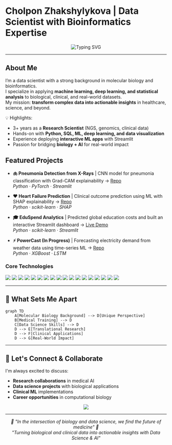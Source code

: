 #   Cholpon Zhakshylykova | Data Scientist with Bioinformatics Expertise  

<div align="center">
  <img src="https://readme-typing-svg.herokuapp.com?font=Fira+Code&pause=1000&width=500&lines=Data+Scientist;Machine+Learning+Engineer;Bioinformatics+%7C+Healthcare+Analytics;Turning+Complex+Data+into+Insights" alt="Typing SVG" />
</div>

---

##   About Me

I’m a data scientist with a strong background in molecular biology and bioinformatics.  
I specialize in applying **machine learning, deep learning, and statistical analysis** to biological, clinical, and real-world datasets.  
My mission: **transform complex data into actionable insights** in healthcare, science, and beyond.  

💡 Highlights:  
- 3+ years as a **Research Scientist** (NGS, genomics, clinical data)  
- Hands-on with **Python, SQL, ML, deep learning, and data visualization**  
- Experience deploying **interactive ML apps** with Streamlit  
- Passion for bridging **biology + AI** for real-world impact

##  Featured Projects  

- **🫁 Pneumonia Detection from X-Rays** | CNN model for pneumonia classification with Grad-CAM explainability → [Repo](https://github.com/CZhakshylykova/SDS-CP021-pneumonia-detection/tree/main/submissions-team/cholpon-zhakshylykova)  
  *Python · PyTorch · Streamlit*  

- **❤️ Heart Failure Prediction** | Clinical outcome prediction using ML with SHAP explainability → [Repo](https://github.com/CZhakshylykova/Heart-Attack-Risk)  
  *Python · scikit-learn · SHAP*  

- **🎓 EduSpend Analytics** | Predicted global education costs and built an interactive Streamlit dashboard → [Live Demo](https://edu-spends.streamlit.app/)  
  *Python · scikit-learn · Streamlit*  

- **⚡ PowerCast (In Progress)** | Forecasting electricity demand from weather data using time-series ML → [Repo](https://github.com/CZhakshylykova/SDS-CP036-powercast)  
  *Python · XGBoost · LSTM*  

</details>



### **Core Technologies**
<p align="left">
  <!-- Core Language -->
  <img src="https://img.shields.io/badge/Python-3776AB?style=for-the-badge&logo=python&logoColor=white"/>
  
  <!-- LLM & AI -->
  <img src="https://img.shields.io/badge/OpenAI-412991?style=for-the-badge&logo=openai&logoColor=white"/>
  <img src="https://img.shields.io/badge/LangChain-2E8B57?style=for-the-badge&logo=chainlink&logoColor=white"/>
  <img src="https://img.shields.io/badge/FAISS-005571?style=for-the-badge&logo=facebook&logoColor=white"/>
  <img src="https://img.shields.io/badge/python--dotenv-000000?style=for-the-badge&logo=dotenv&logoColor=white"/>
  
  <!-- Machine Learning & DS -->
  <img src="https://img.shields.io/badge/PyTorch-EE4C2C?style=for-the-badge&logo=pytorch&logoColor=white"/>
  <img src="https://img.shields.io/badge/scikit--learn-F7931E?style=for-the-badge&logo=scikit-learn&logoColor=white"/>
  <img src="https://img.shields.io/badge/MLflow-0194E2?style=for-the-badge&logo=mlflow&logoColor=white"/>
  <img src="https://img.shields.io/badge/SHAP-FF6B6B?style=for-the-badge&logo=shap&logoColor=white"/>
  
  <!-- Data Handling -->
  <img src="https://img.shields.io/badge/Pandas-150458?style=for-the-badge&logo=pandas&logoColor=white"/>
  <img src="https://img.shields.io/badge/Numpy-013243?style=for-the-badge&logo=numpy&logoColor=white"/>
  
  <!-- Visualization -->
  <img src="https://img.shields.io/badge/Matplotlib-11557c?style=for-the-badge&logo=matplotlib&logoColor=white"/>
  <img src="https://img.shields.io/badge/Seaborn-3776AB?style=for-the-badge&logo=seaborn&logoColor=white"/>
  <img src="https://img.shields.io/badge/Plotly-3F4F75?style=for-the-badge&logo=plotly&logoColor=white"/>
  
  <!-- App & Deployment -->
  <img src="https://img.shields.io/badge/Streamlit-FF4B4B?style=for-the-badge&logo=streamlit&logoColor=white"/>
  <img src="https://img.shields.io/badge/Jupyter-F37626?style=for-the-badge&logo=jupyter&logoColor=white"/>
  <img src="https://img.shields.io/badge/Git-F05032?style=for-the-badge&logo=git&logoColor=white"/>
  <img src="https://img.shields.io/badge/GitHub%20Actions-2088FF?style=for-the-badge&logo=github-actions&logoColor=white"/>
</p>


---

## 🌟 What Sets Me Apart

```mermaid
graph TD
    A[Molecular Biology Background] --> D[Unique Perspective]
    B[Medical Training] --> D
    C[Data Science Skills] --> D
    D --> E[Translational Research]
    D --> F[Clinical Applications]
    D --> G[Real-World Impact]
```
---

## 🤝 Let's Connect & Collaborate

I'm always excited to discuss:
- **Research collaborations** in medical AI
- **Data science projects** with biological applications
- **Clinical ML** implementations
- **Career opportunities** in computational biology

<div align="center">
  <a href="https://www.linkedin.com/in/cholpon-zhakshylykova">
    <img src="https://img.shields.io/badge/LinkedIn-0077B5?style=for-the-badge&logo=linkedin&logoColor=white"/>
  </a>
</div>

---

<div align="center">
  <i>🧬 "In the intersection of biology and data science, we find the future of medicine" 🧬</i>
</div>

<div align="center">
  <i>"Turning biological and clinical data into actionable insights with Data Science & AI"</i>
</div>
